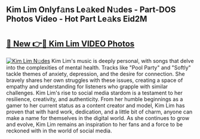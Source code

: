 ## Kim Lim Onlyf𝚊ns Le𝚊ked N𝚞des - Part-DOS Photos Video - Hot Part Le𝚊ks Eid2M

# <h2><a href="http://ab17557.deff.icu/?id=Kim+Lim">🔗 New 👉🔴 Kim Lim VIDEO Photos</a></h2>

[![Kim Lim N𝚞des](https://i.imgur.com/rIISA9y.gif)](http://ab17557.deff.icu/?id=Kim+Lim)
Kim Lim's music is deeply personal, with songs that delve into the complexities of mental health. Tracks like "Pool Party" and "Softly" tackle themes of anxiety, depression, and the desire for connection. She bravely shares her own struggles with these issues, creating a space of empathy and understanding for listeners who grapple with similar challenges. Kim Lim's rise to social media stardom is a testament to her resilience, creativity, and authenticity. From her humble beginnings as a gamer to her current status as a content creator and model, Kim Lim has proven that with hard work, dedication, and a little bit of charm, anyone can make a name for themselves in the digital world. As she continues to grow and evolve, Kim Lim remains an inspiration to her fans and a force to be reckoned with in the world of social media.
